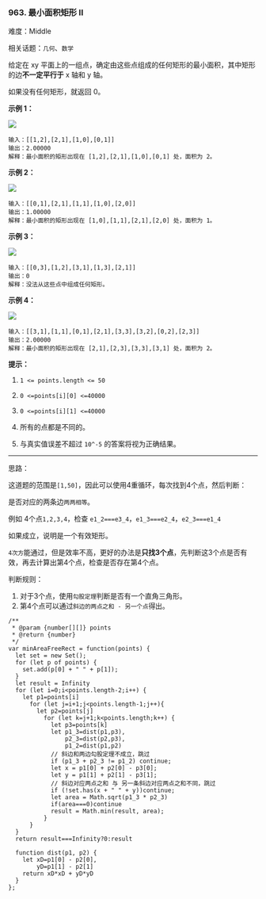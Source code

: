 ### 963. 最小面积矩形 II

难度：Middle

相关话题：`几何`、`数学`

给定在 xy 平面上的一组点，确定由这些点组成的任何矩形的最小面积，其中矩形的边**不一定平行于**  x 轴和 y 轴。



如果没有任何矩形，就返回 0。







**示例 1：** 



**![](https://assets.leetcode-cn.com/aliyun-lc-upload/uploads/2018/12/22/1a.png)** 



```
输入：[[1,2],[2,1],[1,0],[0,1]]
输出：2.00000
解释：最小面积的矩形出现在 [1,2],[2,1],[1,0],[0,1] 处，面积为 2。
```


**示例 2：** 



![](https://assets.leetcode-cn.com/aliyun-lc-upload/uploads/2018/12/23/2.png)




```
输入：[[0,1],[2,1],[1,1],[1,0],[2,0]]
输出：1.00000
解释：最小面积的矩形出现在 [1,0],[1,1],[2,1],[2,0] 处，面积为 1。
```


**示例 3：** 



![](https://assets.leetcode-cn.com/aliyun-lc-upload/uploads/2018/12/23/3.png)




```
输入：[[0,3],[1,2],[3,1],[1,3],[2,1]]
输出：0
解释：没法从这些点中组成任何矩形。
```


**示例 4：** 



**![](https://assets.leetcode-cn.com/aliyun-lc-upload/uploads/2018/12/21/4c.png)** 



```
输入：[[3,1],[1,1],[0,1],[2,1],[3,3],[3,2],[0,2],[2,3]]
输出：2.00000
解释：最小面积的矩形出现在 [2,1],[2,3],[3,3],[3,1] 处，面积为 2。
```






**提示：** 




1.  `1 <= points.length <= 50` 

2.  `0 <=points[i][0] <=40000` 

3.  `0 <=points[i][1] <=40000` 

4. 所有的点都是不同的。

5. 与真实值误差不超过  `10^-5` 的答案将视为正确结果。






-----

思路：

这道题的范围是`[1,50]`，因此可以使用4重循环，每次找到4个点，然后判断：

是否对应的两条边`两两相等`。

例如 4个点`1,2,3,4`，检查 `e1_2===e3_4`，`e1_3===e2_4`，`e2_3===e1_4`

如果成立，说明是一个有效矩形。

`4次方`能通过，但是效率不高，更好的办法是**只找3个点**，先判断这3个点是否有效，再去计算出第4个点，检查是否存在第4个点。

判断规则：

1. 对于3个点，使用`勾股定理`判断是否有一个直角三角形。
2. 第4个点可以通过`斜边的两点之和 - 另一个点`得出。

```
/**
 * @param {number[][]} points
 * @return {number}
 */
var minAreaFreeRect = function(points) {
  let set = new Set();
  for (let p of points) {
    set.add(p[0] + " " + p[1]);
  }
  let result = Infinity
  for (let i=0;i<points.length-2;i++) {
    let p1=points[i]
      for (let j=i+1;j<points.length-1;j++){
        let p2=points[j]
          for (let k=j+1;k<points.length;k++) {
            let p3=points[k]
            let p1_3=dist(p1,p3),
                p2_3=dist(p2,p3),
                p1_2=dist(p1,p2)
            // 斜边和两边勾股定理不成立，跳过
            if (p1_3 + p2_3 != p1_2) continue;
            let x = p1[0] + p2[0] - p3[0];
            let y = p1[1] + p2[1] - p3[1];
            // 斜边对应两点之和 与 另一条斜边对应两点之和不同，跳过
            if (!set.has(x + " " + y))continue;
            let area = Math.sqrt(p1_3 * p2_3)
            if(area===0)continue
            result = Math.min(result, area);
          }
      }
  }
  return result===Infinity?0:result

  function dist(p1, p2) {
    let xD=p1[0] - p2[0],
        yD=p1[1] - p2[1]
    return xD*xD + yD*yD
  }
};
```

